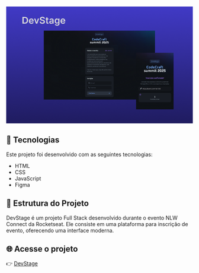 
![Captura de Tela do Projeto](./.github/preview.png)

## 🚀 Tecnologias

Este projeto foi desenvolvido com as seguintes tecnologias:
- HTML
- CSS
- JavaScript
- Figma

## 📂 Estrutura do Projeto
DevStage é um projeto Full Stack desenvolvido durante o evento NLW Connect da Rocketseat. Ele consiste em uma plataforma para inscrição de evento, oferecendo uma interface moderna.

## 🌐 Acesse o projeto
👉 [DevStage](https://erika-nicolly.github.io/DevStage/)
